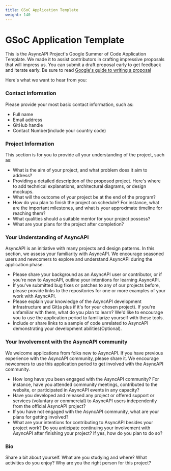 ```yaml
---
title: GSoC Application Template
weight: 140
---
```


# GSoC Application Template

This is the AsyncAPI Project's Google Summer of Code Application Template. We made it to assist contributors in crafting impressive proposals that will impress us. You can submit a draft proposal early to get feedback and iterate early. Be sure to read [Google's guide to writing a proposal](https://google.github.io/gsocguides/student/writing-a-proposal)

Here's what we want to hear from you:

### Contact information

Please provide your most basic contact information, such as:
- Full name
- Email address
- GitHub handle
- Contact Number(include your country code)

### Project Information

This section is for you to provide all your understanding of the project, such as:
- What is the aim of your project, and what problem does it aim to address?
- Providing a detailed description of the proposed project. Here's where to add technical explanations, architectural diagrams, or design mockups.
- What will the outcome of your project be at the end of the program?
- How do you plan to finish the project on schedule? For instance, what are the important milestones, and what is your approximate timeline for reaching them?
- What qualities should a suitable mentor for your project possess?
- What are your plans for the project after completion? 

### Your Understanding of AsyncAPI

AsyncAPI is an initiative with many projects and design patterns. In this section, we assess your familiarity with AsyncAPI. We encourage seasoned users and newcomers to explore and understand AsyncAPI during the application phase.

- Please share your background as an AsyncAPI user or contributor, or if you're new to AsyncAPI, outline your intentions for learning AsyncAPI. 
- If you've submitted bug fixes or patches to any of our projects before, please provide links to the repositories for one or more examples of your work with AsyncAPI.
- Please explain your knowledge of the AsyncAPI development infrastructure and Git(a plus if it's for your chosen project). If you're unfamiliar with them, what do you plan to learn? We'd like to encourage you to use the application period to familiarize yourself with these tools.
-   Include or share links to a sample of code unrelated to AsyncAPI demonstrating your development abilities(Optional).

### Your Involvement with the AsyncAPI community

We welcome applications from folks new to AsyncAPI. If you have previous experience with the AsyncAPI community, please share it. We encourage newcomers to use this application period to get involved with the AsyncAPI community.

- How long have you been engaged with the AsyncAPI community? For instance, have you attended community meetings, contributed to the website, or participated in AsyncAPI events in any capacity?
- Have you developed and released any project or offered support or services (voluntary or commercial) to AsyncAPI users independently from the official AsyncAPI project?
- If you have not engaged with the AsyncAPI community, what are your plans for getting involved?
- What are your intentions for contributing to AsyncAPI besides your project work? Do you anticipate continuing your involvement with AsyncAPI after finishing your project? If yes, how do you plan to do so?

### Bio

Share a bit about yourself. What are you studying and where? What activities do you enjoy? Why are you the right person for this project?
